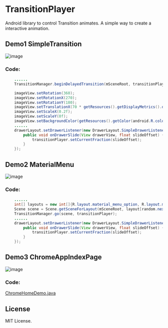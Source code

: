 # TransitionPlayer
Android library to control Transition animates. A simple way to create a interactive animation.


## Demo1 SimpleTransition
![image](demo/demo_drawerlayout.gif)
### Code:
```java
    ......
    TransitionManager.beginDelayedTransition(mSceneRoot, transitionPlayer);

    imageView.setRotation(360);
    imageView.setRotationX(270);
    imageView.setRotationY(180);
    imageView.setTranslationX(70 * getResources().getDisplayMetrics().density);
    imageView.setScaleX(0.2f);
    imageView.setScaleY(0f);
    imageView.setBackgroundColor(getResources().getColor(android.R.color.holo_blue_bright));
    ......
    drawerLayout.setDrawerListener(new DrawerLayout.SimpleDrawerListener() {
        public void onDrawerSlide(View drawerView, float slideOffset) {
            transitionPlayer.setCurrentFraction(slideOffset);
        }
    });
```

## Demo2 MaterialMenu
![image](demo/demo_menu.gif)
### Code:
```java
    ......
    int[] layouts = new int[]{R.layout.material_menu_option, R.layout.material_menu_back, R.layout.material_menu_y};
    Scene scene = Scene.getSceneForLayout(mSceneRoot, layout[random.nextInt(layouts.length)], context);
    TransitionManager.go(scene, transitionPlayer);
    ......
    drawerLayout.setDrawerListener(new DrawerLayout.SimpleDrawerListener() {
        public void onDrawerSlide(View drawerView, float slideOffset) {
            transitionPlayer.setCurrentFraction(slideOffset);
        }
    });
```



## Demo3 ChromeAppIndexPage
![image](demo/demo_chrome_home.gif)
### Code:
[ChromeHomeDemo.java](demo/src/main/java/com/linfaxin/transitionplayer/demo/ChromeHomeDemo.java)



## License

MIT License.
